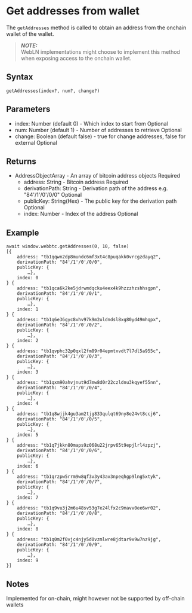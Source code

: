 # Get addresses from wallet

The `getAddresses` method is called to obtain an address from the onchain wallet of the wallet. 

> **_NOTE:_**  
WebLN implementations might choose to implement this method when exposing access to the onchain wallet. 

## Syntax

```
getAddresses(index?, num?, change?)
```

## Parameters

- index: Number (default 0) - Which index to start from <span class="badge">Optional</span>
- num: Number (default 1) - Number of addresses to retrieve <span class="badge">Optional</span>
- change: Boolean (default false) - true for change addresses, false for external <span class="badge">Optional</span>

## Returns

- AddressObjectArray - An array of bitcoin address objects <span class="badge">Required</span>
    - address: String - Bitcoin address <span class="badge">Required</span>
    - derivationPath: String - Derivation path of the address e.g. "84'/1'/0'/0/0" <span class="badge">Optional</span>
    - publicKey: String(Hex) - The public key for the derivation path <span class="badge">Optional</span>
    - index: Number - Index of the address <span class="badge">Optional</span>

## Example

```
await window.webbtc.getAddresses(0, 10, false)
[{
    address: "tb1qqwn2dp8mundc6mf3xt4c8puqakk0vrcgzdayq2",
    derivationPath: "84'/1'/0'/0/0",
    publicKey: {
        …},
    index: 0
} {
    address: "tb1qca6k2ke5jdrwmdqcku4eex4k9hzzzhzshhsgpn",
    derivationPath: "84'/1'/0'/0/1",
    publicKey: {
        …},
    index: 1
} {
    address: "tb1q6e36gyc8vhv97k9m2uldndsl8xg80yd49mhqpx",
    derivationPath: "84'/1'/0'/0/2",
    publicKey: {
        …},
    index: 2
} {
    address: "tb1qvphc32p0qxl2fm89r04epmtxvdt7l7dl5a955c",
    derivationPath: "84'/1'/0'/0/3",
    publicKey: {
        …},
    index: 3
} {
    address: "tb1qxm90ahvjnut9d7mw8d0r22czldnu3kqyef55nn",
    derivationPath: "84'/1'/0'/0/4",
    publicKey: {
        …},
    index: 4
} {
    address: "tb1q8wjjk4gu3am2tjg833qulqt69ny8e24vt8ccj6",
    derivationPath: "84'/1'/0'/0/5",
    publicKey: {
        …},
    index: 5
} {
    address: "tb1q7jkkn80maps9z068u22jrpv65t9epjlrl4zpzj",
    derivationPath: "84'/1'/0'/0/6",
    publicKey: {
        …},
    index: 6
} {
    address: "tb1qrzpw5rrm9w8qf3v3y43av3npeqhgp9lng5xtyk",
    derivationPath: "84'/1'/0'/0/7",
    publicKey: {
        …},
    index: 7
} {
    address: "tb1q9vu3j2m6u48sv53g7e24lfx2c9mavv0ee6wr02",
    derivationPath: "84'/1'/0'/0/8",
    publicKey: {
        …},
    index: 8
} {
    address: "tb1q0m2f0vjc4njy5d0vzmlwre8jdtar9x9w7nz9jg",
    derivationPath: "84'/1'/0'/0/9",
    publicKey: {
        …},
    index: 9
}]
```

## Notes

Implemented for on-chain, might however not be supported by off-chain wallets